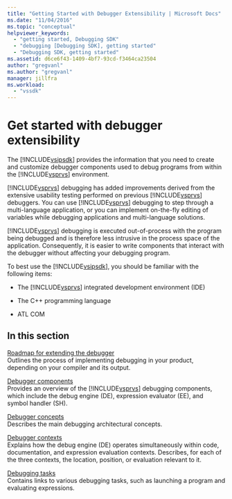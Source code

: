 ```yaml
---
title: "Getting Started with Debugger Extensibility | Microsoft Docs"
ms.date: "11/04/2016"
ms.topic: "conceptual"
helpviewer_keywords: 
  - "getting started, Debugging SDK"
  - "debugging [Debugging SDK], getting started"
  - "Debugging SDK, getting started"
ms.assetid: d6ce6f43-1409-4bf7-93cd-f3464ca23504
author: "gregvanl"
ms.author: "gregvanl"
manager: jillfra
ms.workload: 
  - "vssdk"
---
```

# Get started with debugger extensibility
The [!INCLUDE[vsipsdk](../../extensibility/includes/vsipsdk_md.md)] provides the information that you need to create and customize debugger components used to debug programs from within the [!INCLUDE[vsprvs](../../code-quality/includes/vsprvs_md.md)] environment.  
  
 [!INCLUDE[vsprvs](../../code-quality/includes/vsprvs_md.md)] debugging has added improvements derived from the extensive usability testing performed on previous [!INCLUDE[vsprvs](../../code-quality/includes/vsprvs_md.md)] debuggers. You can use [!INCLUDE[vsprvs](../../code-quality/includes/vsprvs_md.md)] debugging to step through a multi-language application, or you can implement on-the-fly editing of variables while debugging applications and multi-language solutions.  
  
 [!INCLUDE[vsprvs](../../code-quality/includes/vsprvs_md.md)] debugging is executed out-of-process with the program being debugged and is therefore less intrusive in the process space of the application. Consequently, it is easier to write components that interact with the debugger without affecting your debugging program.  
  
 To best use the [!INCLUDE[vsipsdk](../../extensibility/includes/vsipsdk_md.md)], you should be familiar with the following items:  
  
- The [!INCLUDE[vsprvs](../../code-quality/includes/vsprvs_md.md)] integrated development environment (IDE)  
  
- The C++ programming language  
  
- ATL COM  
  
## In this section  
 [Roadmap for extending the debugger](../../extensibility/debugger/roadmap-for-extending-the-debugger.md)  
 Outlines the process of implementing debugging in your product, depending on your compiler and its output.  
  
 [Debugger components](../../extensibility/debugger/debugger-components.md)  
 Provides an overview of the [!INCLUDE[vsprvs](../../code-quality/includes/vsprvs_md.md)] debugging components, which include the debug engine (DE), expression evaluator (EE), and symbol handler (SH).  
  
 [Debugger concepts](../../extensibility/debugger/debugger-concepts.md)  
 Describes the main debugging architectural concepts.  
  
 [Debugger contexts](../../extensibility/debugger/debugger-contexts.md)  
 Explains how the debug engine (DE) operates simultaneously within code, documentation, and expression evaluation contexts. Describes, for each of the three contexts, the location, position, or evaluation relevant to it.  
  
 [Debugging tasks](../../extensibility/debugger/debugging-tasks.md)  
 Contains links to various debugging tasks, such as launching a program and evaluating expressions.